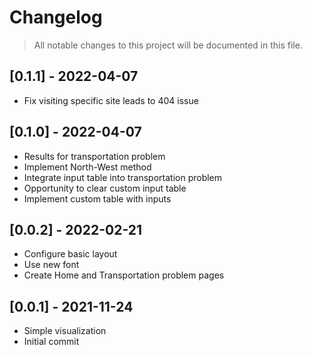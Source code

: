 # Changelog

> All notable changes to this project will be documented in this file.

## [0.1.1] - 2022-04-07

- Fix visiting specific site leads to 404 issue

## [0.1.0] - 2022-04-07

- Results for transportation problem
- Implement North-West method
- Integrate input table into transportation problem
- Opportunity to clear custom input table
- Implement custom table with inputs

## [0.0.2] - 2022-02-21

- Configure basic layout
- Use new font
- Create Home and Transportation problem pages

## [0.0.1] - 2021-11-24

- Simple visualization
- Initial commit
